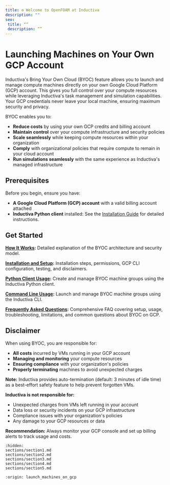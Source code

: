 ```yaml
---
title: ⚙️ Welcome to OpenFOAM at Inductiva
description: ""
seo:
 title: “”
 description: “”
---
```


# Launching Machines on Your Own GCP Account

Inductiva's Bring Your Own Cloud (BYOC) feature allows you to launch and manage compute machines directly on your own Google Cloud Platform (GCP) account. This gives you full control over your compute resources while leveraging Inductiva's task management and simulation capabilities. Your GCP credentials never leave your local machine, ensuring maximum security and privacy.

BYOC enables you to:
- **Reduce costs** by using your own GCP credits and billing account
- **Maintain control** over your compute infrastructure and security policies
- **Scale seamlessly** while keeping compute resources within your organization
- **Comply** with organizational policies that require compute to remain in your cloud account
- **Run simulations seamlessly** with the same experience as Inductiva's managed infrastructure


## Prerequisites

Before you begin, ensure you have:

- **A Google Cloud Platform (GCP) account** with a valid billing account attached
- **Inductiva Python client** installed: See the [Installation Guide](../../../how-it-works/get-started/install-guide.md) for detailed instructions.

## Get Started

**[How It Works](sections/section1.md):** Detailed explanation of the BYOC architecture and security model.

**[Installation and Setup](sections/section2.md):** Installation steps, permissions, GCP CLI configuration, testing, and disclaimers.

**[Python Client Usage](sections/section3.md):** Create and manage BYOC machine groups using the Inductiva Python client.

**[Command Line Usage](sections/section4.md):** Launch and manage BYOC machine groups using the Inductiva CLI.

**[Frequently Asked Questions](sections/section5.md):** Comprehensive FAQ covering setup, usage, troubleshooting, limitations, and common questions about BYOC on GCP.

## Disclaimer

When using BYOC, you are responsible for:
- **All costs** incurred by VMs running in your GCP account
- **Managing and monitoring** your compute resources
- **Ensuring compliance** with your organization's policies
- **Properly terminating** machines to avoid unexpected charges

**Note:** Inductiva provides auto-termination (default: 3 minutes of idle time) as a best-effort safety feature to help prevent forgotten VMs.

**Inductiva is not responsible for:**
- Unexpected charges from VMs left running in your account
- Data loss or security incidents on your GCP infrastructure
- Compliance issues with your organization's policies
- Any damage to your GCP resources or data

**Recommendation:** Always monitor your GCP console and set up billing alerts to track usage and costs.

```{toctree}
:hidden:
sections/section1.md
sections/section2.md
sections/section3.md
sections/section4.md
sections/section5.md
```

```{banner}
:origin: launch_machines_on_gcp
```
